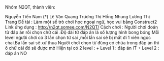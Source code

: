 Nhóm N2QT, thành viên:

Nguyễn Tiến Nam (*)
Lê Văn Quang
Trương Thị Hồng Nhung
Lương Thị Trang
Đề tài : Làm một số trò chơi học ngoại ngữ, học vui bằng Construct2
Link ứng dụng : http://n2qt.somee.com/N2QT/
Cách chơi :
	Người chơi đoán từ đáp án rồi chọn chữ cái .Độ dài từ đáp án là số lượng hình bong bóng
	Mỗi level người chơi có 3 lần chọn từ sai ,mỗi lần sai sẽ bị mất đi 1 viên ngọc chai.Ba lần sai sẽ xử thua
	Người chơi chọn từ đúng có chứa trong đáp án thì ô chữ cái đó sẽ được mở
	Hiện tại có 2 level :
		+ Level 1 : đáp án IT
		+ Level 2 : đáp án NO


